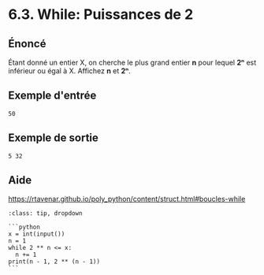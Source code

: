 # 6.3. While: Puissances de 2

## **Énoncé**

Étant donné un entier X, on cherche le plus grand entier **n** pour lequel **2ⁿ** est inférieur ou égal à X. Affichez **n** et **2ⁿ**.


## **Exemple d'entrée**

```
50
```

## **Exemple de sortie**

```
5 32
```

## Aide

https://rtavenar.github.io/poly_python/content/struct.html#boucles-while

<div id="pad"></div>
            <script>Pythonpad('pad', {'title': 'Testez votre solution ici', 'src': '# Read an integer:\n# a = int(input())\n# Print a value:\n# print(a)\n'})</script>


````{admonition} Cliquez ici pour voir la solution
:class: tip, dropdown

```python
x = int(input())
n = 1
while 2 ** n <= x:
  n += 1
print(n - 1, 2 ** (n - 1))
```
````

